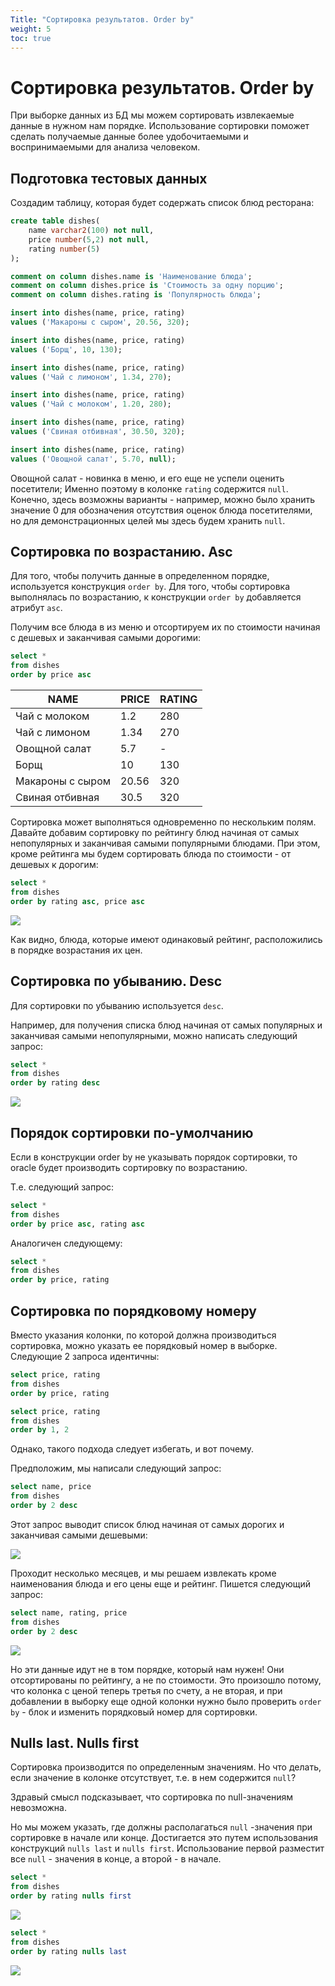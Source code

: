 ```yaml
---
Title: "Сортировка результатов. Order by"
weight: 5
toc: true
---
```


# Сортировка результатов. Order by

При выборке данных из БД мы можем сортировать извлекаемые данные в
нужном нам порядке. Использование сортировки поможет сделать получаемые
данные более удобочитаемыми и воспринимаемыми для анализа человеком.

## Подготовка тестовых данных

Создадим таблицу, которая будет содержать список блюд ресторана:

```sql
create table dishes(
    name varchar2(100) not null,
    price number(5,2) not null,
    rating number(5)
);

comment on column dishes.name is 'Наименование блюда';
comment on column dishes.price is 'Стоимость за одну порцию';
comment on column dishes.rating is 'Популярность блюда';

insert into dishes(name, price, rating)
values ('Макароны с сыром', 20.56, 320);

insert into dishes(name, price, rating)
values ('Борщ', 10, 130);

insert into dishes(name, price, rating)
values ('Чай с лимоном', 1.34, 270);

insert into dishes(name, price, rating)
values ('Чай с молоком', 1.20, 280);

insert into dishes(name, price, rating)
values ('Свиная отбивная', 30.50, 320);

insert into dishes(name, price, rating)
values ('Овощной салат', 5.70, null);
```

Овощной салат - новинка в меню, и его еще не успели оценить посетители;
Именно поэтому в колонке `rating` содержится `null`. Конечно, здесь
возможны варианты - например, можно было хранить значение 0 для
обозначения отсутствия оценок блюда посетителями, но для
демонстрационных целей мы здесь будем хранить `null`.

## Сортировка по возрастанию. Asc

Для того, чтобы получить данные в определенном порядке, используется
конструкция `order by`. Для того, чтобы сортировка выполнялась по
возрастанию, к конструкции `order by` добавляется атрибут `asc`.

Получим все блюда в из меню и отсортируем их по стоимости начиная с
дешевых и заканчивая самыми дорогими:

```sql
select *
from dishes
order by price asc
```

NAME | PRICE | RATING|
-|-|-|
Чай с молоком | 1.2 | 280
Чай с лимоном | 1.34 | 270
Овощной салат | 5.7 | - |
Борщ | 10 | 130
Макароны с сыром | 20.56 | 320
Свиная отбивная | 30.5 | 320

Сортировка может выполняться одновременно по нескольким полям. Давайте
добавим сортировку по рейтингу блюд начиная от самых непопулярных и
заканчивая самыми популярными блюдами. При этом, кроме рейтинга мы будем
сортировать блюда по стоимости - от дешевых к дорогим:

```sql
select *
from dishes
order by rating asc, price asc
```

![](/img/3_select/rating_asc_price_asc.png)

Как видно, блюда, которые имеют одинаковый рейтинг, расположились в
порядке возрастания их цен.

## Сортировка по убыванию. Desc

Для сортировки по убыванию используется `desc`.

Например, для получения списка блюд начиная от самых популярных и
заканчивая самыми непопулярными, можно написать следующий запрос:

```sql
select *
from dishes
order by rating desc
```

![](/img/3_select/rating_desc.png)

## Порядок сортировки по-умолчанию

Если в конструкции order by не указывать порядок сортировки, то oracle
будет производить сортировку по возрастанию.

Т.е. следующий запрос:

```sql
select *
from dishes
order by price asc, rating asc
```

Аналогичен следующему:

```sql
select *
from dishes
order by price, rating
```

## Сортировка по порядковому номеру

Вместо указания колонки, по которой должна производиться сортировка,
можно указать ее порядковый номер в выборке. Следующие 2 запроса
идентичны:

```sql
select price, rating
from dishes
order by price, rating
```

```sql
select price, rating
from dishes
order by 1, 2
```

Однако, такого подхода следует избегать, и вот почему.

Предположим, мы написали следующий запрос:

```sql
select name, price
from dishes
order by 2 desc
```

Этот запрос выводит список блюд начиная от самых дорогих и заканчивая
самыми дешевыми:

![](/img/3_select/2_desc.png)

Проходит несколько месяцев, и мы решаем извлекать кроме наименования
блюда и его цены еще и рейтинг. Пишется следующий запрос:

```sql
select name, rating, price
from dishes
order by 2 desc
```

![](/img/3_select/2_desc_v2.png)

Но эти данные идут не в том порядке, который нам нужен! Они
отсортированы по рейтингу, а не по стоимости. Это произошло потому, что
колонка с ценой теперь третья по счету, а не вторая, и при добавлении в
выборку еще одной колонки нужно было проверить `order by` - блок и
изменить порядковый номер для сортировки.

## Nulls last. Nulls first

Сортировка производится по определенным значениям. Но что делать, если
значение в колонке отсутствует, т.е. в нем содержится `null`?

Здравый смысл подсказывает, что сортировка по null-значениям невозможна.

Но мы можем указать, где должны располагаться `null` -значения при
сортировке в начале или конце. Достигается это путем использования
конструкций `nulls last` и `nulls first`. Использование первой разместит
все `null` - значения в конце, а второй - в начале.

```sql
select *
from dishes
order by rating nulls first
```

![](/img/3_select/rating_nulls_first.png)

```sql
select *
from dishes
order by rating nulls last
```

![](/img/3_select/rating_nulls_last.png)
